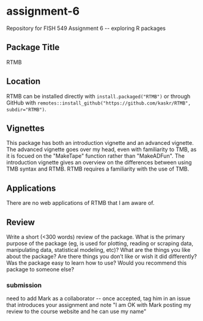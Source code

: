 # assignment-6
Repository for FISH 549 Assignment 6 -- exploring R packages

## Package Title

RTMB

## Location

RTMB can be installed directly with `install.packaged("RTMB")` or through GitHub with `remotes::install_github("https://github.com/kaskr/RTMB", subdir="RTMB")`. 

## Vignettes

This package has both an introduction vignette and an advanced vignette. The advanced vignette goes over my head, even with familiarity to TMB, as it is focued on the "MakeTape" function rather than "MakeADFun". The introduction vignette gives an overview on the differences between using TMB syntax and RTMB. RTMB requires a familiarity with the use of TMB. 

## Applications

There are no web applications of RTMB that I am aware of. 

## Review

Write a short (<300 words) review of the package. What is the primary purpose of the package (eg, is used for plotting, reading or scraping data, manipulating data, statistical modeling, etc)? What are the things you like about the package? Are there things you don’t like or wish it did differently? Was the package easy to learn how to use? Would you recommend this package to someone else?

### submission

need to add Mark as a collaborator -- once accepted, tag him in an issue that introduces your assignment and note "I am OK with Mark posting my review to the course website and he can use my name"
